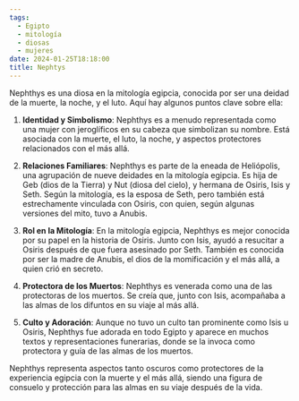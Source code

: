 ```yaml
---
tags:
  - Egipto
  - mitología
  - diosas
  - mujeres
date: 2024-01-25T18:18:00
title: Nephtys
---
```



Nephthys es una diosa en la mitología egipcia, conocida por ser una deidad de la muerte, la noche, y el luto. Aquí hay algunos puntos clave sobre ella:

1. **Identidad y Simbolismo**: Nephthys es a menudo representada como una mujer con jeroglíficos en su cabeza que simbolizan su nombre. Está asociada con la muerte, el luto, la noche, y aspectos protectores relacionados con el más allá.

2. **Relaciones Familiares**: Nephthys es parte de la eneada de Heliópolis, una agrupación de nueve deidades en la mitología egipcia. Es hija de Geb (dios de la Tierra) y Nut (diosa del cielo), y hermana de Osiris, Isis y Seth. Según la mitología, es la esposa de Seth, pero también está estrechamente vinculada con Osiris, con quien, según algunas versiones del mito, tuvo a Anubis.

3. **Rol en la Mitología**: En la mitología egipcia, Nephthys es mejor conocida por su papel en la historia de Osiris. Junto con Isis, ayudó a resucitar a Osiris después de que fuera asesinado por Seth. También es conocida por ser la madre de Anubis, el dios de la momificación y el más allá, a quien crió en secreto.

4. **Protectora de los Muertos**: Nephthys es venerada como una de las protectoras de los muertos. Se creía que, junto con Isis, acompañaba a las almas de los difuntos en su viaje al más allá.

5. **Culto y Adoración**: Aunque no tuvo un culto tan prominente como Isis u Osiris, Nephthys fue adorada en todo Egipto y aparece en muchos textos y representaciones funerarias, donde se la invoca como protectora y guía de las almas de los muertos.

Nephthys representa aspectos tanto oscuros como protectores de la experiencia egipcia con la muerte y el más allá, siendo una figura de consuelo y protección para las almas en su viaje después de la vida.